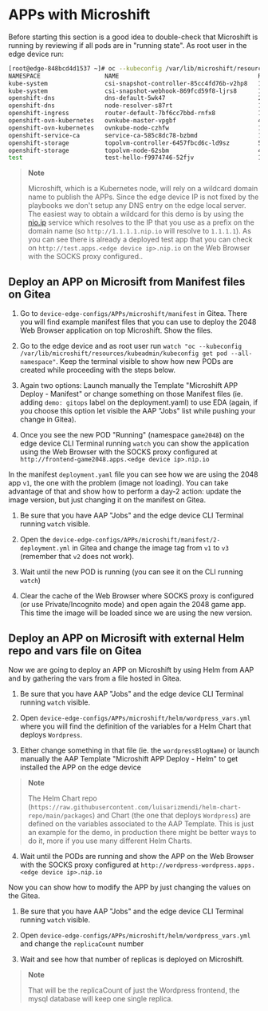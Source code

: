 # APPs with Microshift

Before starting this section is a good idea to double-check that Microshift is running by reviewing if all pods are in "running state". As root user in the edge device run:

```bash
[root@edge-848bcd4d1537 ~]# oc --kubeconfig /var/lib/microshift/resources/kubeadmin/kubeconfig get pod --all-namespaces
NAMESPACE                  NAME                                       READY   STATUS    RESTARTS       AGE
kube-system                csi-snapshot-controller-85cc4fd76b-v2hp8   1/1     Running   0              168m
kube-system                csi-snapshot-webhook-869fcd59f8-ljrs8      1/1     Running   0              168m
openshift-dns              dns-default-5wk47                          2/2     Running   0              164m
openshift-dns              node-resolver-s87rt                        1/1     Running   0              168m
openshift-ingress          router-default-7bf6cc7bbd-rnfx8            1/1     Running   0              168m
openshift-ovn-kubernetes   ovnkube-master-vpgbf                       4/4     Running   1 (164m ago)   168m
openshift-ovn-kubernetes   ovnkube-node-czhfw                         1/1     Running   2 (164m ago)   168m
openshift-service-ca       service-ca-585c8dc78-bzbmd                 1/1     Running   0              168m
openshift-storage          topolvm-controller-6457fbcd6c-ld9sz        5/5     Running   0              168m
openshift-storage          topolvm-node-62sbm                         4/4     Running   0              164m
test                       test-hello-f9974746-52fjv                  1/1     Running   0              168m
```

  >**Note**
  >
  > Microshift, which is a Kubernetes node, will rely on a wildcard domain name to publish the APPs. Since the edge device IP is not fixed by the playbooks we don't setup any DNS entry on the edge local server. The easiest way to obtain a wildcard for this demo is by using the [nio.ip](http://nio.io) service which resolves to the IP that you use as a prefix on the domain name (so `http://1.1.1.1.nip.io` will resolve to `1.1.1.1`). As you can see there is already a deployed test app that you can check on `http://test.apps.<edge device ip>.nip.io` on the Web Browser with the SOCKS proxy configured..


## Deploy an APP on Microsift from Manifest files on Gitea

1. Go to `device-edge-configs/APPs/microshift/manifest` in Gitea. There you will find example manifest files that you can use to deploy the 2048 Web Browser application on top Microshift. Show the files.

2. Go to the edge device and as root user run `watch "oc --kubeconfig /var/lib/microshift/resources/kubeadmin/kubeconfig get pod --all-namespace"`. Keep the terminal visible to show how new PODs are created while proceeding with the steps below.

3. Again two options: Launch manually the Template "Microshift APP Deploy - Manifest" or change something on those Manifest files (ie. adding `demo: gitops` label on the deployment.yaml) to use EDA (again, if you choose this option let visible the AAP "Jobs" list while pushing your change in Gitea). 

4. Once you see the new POD "Running" (namespace `game2048`) on the edge device CLI Terminal running `watch` you can show the application using the Web Browser with the SOCKS proxy configured at `http://frontend-game2048.apps.<edge device ip>.nip.io`


In the manifest `deployment.yaml` file you can see how we are using the 2048 app `v1`, the one with the problem (image not loading). You can take advantage of that and show how to perform a day-2 action: update the image version, but just changing it on the manifest on Gitea.

1. Be sure that you have AAP "Jobs" and the edge device CLI Terminal running `watch` visible.

2. Open the `device-edge-configs/APPs/microshift/manifest/2-deployment.yml` in Gitea and change the image tag from `v1` to `v3` (remember that `v2` does not work).

3. Wait until the new POD is running (you can see it on the CLI running `watch`)

4. Clear the cache of the Web Browser where SOCKS proxy is configured (or use Private/Incognito mode) and open again the 2048 game app. This time the image will be loaded since we are using the new version.


## Deploy an APP on Microsift with external Helm repo and vars file on Gitea 

Now we are going to deploy an APP on Microshift by using Helm from AAP and by gathering the vars from a file hosted in Gitea.

1. Be sure that you have AAP "Jobs" and the edge device CLI Terminal running `watch` visible.

2. Open `device-edge-configs/APPs/microshift/helm/wordpress_vars.yml` where you will find the definition of the variables for a Helm Chart that deploys `Wordpress`.

3. Either change something in that file (ie. the `wordpressBlogName`) or launch manually the AAP Template "Microshift APP Deploy - Helm" to get installed the APP on the edge device

  >**Note**
  >
  > The Helm Chart repo (`https://raw.githubusercontent.com/luisarizmendi/helm-chart-repo/main/packages`) and Chart (the one that deploys `Wordpress`) are defined on the variables associated to the AAP Template. This is just an example for the demo, in production there might be better ways to do it, more if you use many different Helm Charts.

4. Wait until the PODs are running and show the APP on the Web Browser with the SOCKS proxy configured at `http://wordpress-wordpress.apps.<edge device ip>.nip.io`

Now you can show how to modify the APP by just changing the values on the Gitea.

1. Be sure that you have AAP "Jobs" and the edge device CLI Terminal running `watch` visible.

2. Open `device-edge-configs/APPs/microshift/helm/wordpress_vars.yml` and change the `replicaCount` number

3. Wait and see how that number of replicas is deployed on Microshift.

  >**Note**
  >
  > That will be the replicaCount of just the Wordpress frontend, the mysql database will keep one single replica.



